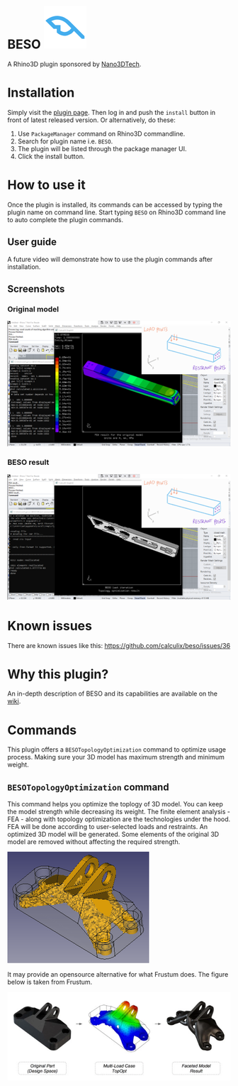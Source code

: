 # BESO ![Icon](./RhinoCommon/pkg/dist/icon.svg)

A Rhino3D plugin sponsored by [Nano3DTech](https://nano3dtech.com/).

# Installation

Simply visit the [plugin page](https://www.food4rhino.com/en/app/beso). Then log in and push the `install` button in front of latest released version. Or alternatively, do these:

1. Use `PackageManager` command on Rhino3D commandline.
1. Search for plugin name i.e. `BESO`.
1. The plugin will be listed through the package manager UI.
1. Click the install button.

# How to use it

Once the plugin is installed, its commands can be accessed by typing the plugin name on command line. Start typing `BESO` on Rhino3D command line to auto complete the plugin commands.

## User guide

A future video will demonstrate how to use the plugin commands after installation.

## Screenshots

### Original model

![FEA result for the original model](RhinoCommon/doc/FEA.png "FEA result for the original model")

### BESO result

![BESO result](RhinoCommon/doc/BESO.png "BESO result")

# Known issues

There are known issues like this: https://github.com/calculix/beso/issues/36

# Why this plugin?

An in-depth description of BESO and its capabilities are available on the [wiki](https://github.com/calculix/beso/wiki/Basic-description).

# Commands

This plugin offers a `BESOTopologyOptimization` command to optimize usage process. Making sure your 3D model has maximum strength and minimum weight.

## `BESOTopologyOptimization` command

This command helps you optimize the toplogy of 3D model. You can keep the model strength while decreasing its weight. The finite element analysis - FEA - along with topology optimization are the technologies under the hood. FEA will be done according to user-selected loads and restraints. An optimized 3D model will be generated. Some elements of the original 3D model are removed without affecting the required strength.

![Topology optimization]( RhinoCommon/doc/BESO-org.png "Topology optimization")

It may provide an opensource alternative for what Frustum does. The figure below is taken from Frustum.

![How Frustum optimizes 3D models]( RhinoCommon/doc/Frustum.webp " How Frustum optimizes 3D models")
